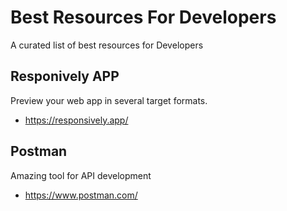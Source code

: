 # Best Resources For Developers

A curated list of best resources for Developers

## Responively APP

Preview your web app in several target formats. 

- https://responsively.app/

## Postman

Amazing tool for API development

- https://www.postman.com/
